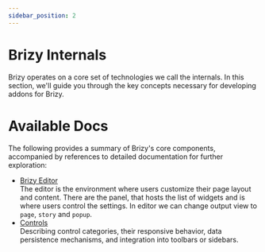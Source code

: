 ```yaml
---
sidebar_position: 2
---
```


# Brizy Internals

Brizy operates on a core set of technologies we call the internals. In this section, we'll guide you through
the key concepts necessary for developing addons for Brizy.

# Available Docs

The following provides a summary of Brizy's core components, accompanied by references to detailed documentation for further exploration:

- [Brizy Editor](/docs-internals/brizy-editor/introduction)<br/>
  The editor is the environment where users customize their page layout and content. There are the panel, that hosts the list of widgets
  and is where users control the settings. In editor we can change output view to `page`, `story` and `popup`.
- [Controls](/docs-internals/using-controls/usage) <br/>
  Describing control categories, their responsive behavior, data persistence mechanisms, and integration into toolbars or sidebars.
